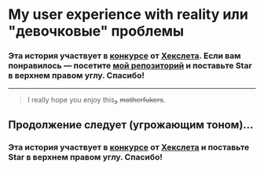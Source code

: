 # My user experience with reality или "девочковые" проблемы

### Эта история участвует в [конкурсе](http://mystory.hexlet.io/) от [Хекслета](https://ru.hexlet.io/). Если вам понравилось — посетите [мой репозиторий](https://github.com/keineahnungta/our-stories/blob/master/stories/AAAAAA.md) и поставьте Star в верхнем правом углу. Спасибо!

---

> I really hope you enjoy thisو ~~motherfukers~~.


Продолжение следует (угрожающим тоном)... 
---
### Эта история участвует в [конкурсе](http://mystory.hexlet.io/) от [Хекслета](hhttps://github.com/keineahnungta/our-stories/blob/master/stories/AAAAAA.md) и поставьте Star в верхнем правом углу. Спасибо!
